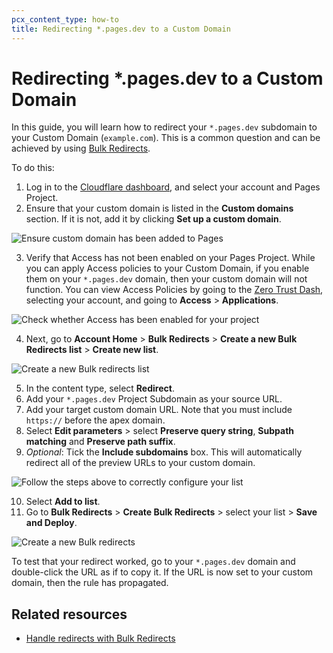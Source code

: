 ```yaml
---
pcx_content_type: how-to
title: Redirecting *.pages.dev to a Custom Domain
---
```


# Redirecting *.pages.dev to a Custom Domain

In this guide, you will learn how to redirect your `*.pages.dev` subdomain to your Custom Domain (`example.com`). This is a common question and can be achieved by using [Bulk Redirects](/rules/url-forwarding/bulk-redirects/).

To do this:

1. Log in to the [Cloudflare dashboard](https://dash.cloudflare.com/?to=/:account/pages/view/:pages-project/domains), and select your account and Pages Project.
2. Ensure that your custom domain is listed in the **Custom domains** section. If it is not, add it by clicking **Set up a custom domain**.

![Ensure custom domain has been added to Pages](/pages/how-to/media/custom-domain-dash.png)

3. Verify that Access has not been enabled on your Pages Project. While you can apply Access policies to your Custom Domain, if you enable them on your `*.pages.dev` domain, then your custom domain will not function. You can view Access Policies by going to the [Zero Trust Dash](https://one.dash.cloudflare.com), selecting your account, and going to **Access** > **Applications**.

![Check whether Access has been enabled for your project](/pages/how-to/media/onedash-access-apps.png)

4. Next, go to **Account Home** > **Bulk Redirects** > **Create a new Bulk Redirects list** > **Create new list**.

![Create a new Bulk redirects list](/pages/how-to/media/create_a_new_bulk_redirect_list.png)

5. In the content type, select **Redirect**. 
6. Add your `*.pages.dev` Project Subdomain as your source URL.
7. Add your target custom domain URL. Note that you must include `https://` before the apex domain. 
8. Select **Edit parameters** > select **Preserve query string**, **Subpath matching** and **Preserve path suffix**.
9. *Optional*: Tick the **Include subdomains** box. This will automatically redirect all of the preview URLs to your custom domain.

![Follow the steps above to correctly configure your list](/pages/how-to/media/pages-dev-redirect-parameters.png)

10. Select **Add to list**.
11. Go to **Bulk Redirects** > **Create Bulk Redirects** > select your list > **Save and Deploy**.

![Create a new Bulk redirects](/pages/how-to/media/create_new_bulk_redirect.png)

To test that your redirect worked, go to your `*.pages.dev` domain and double-click the URL as if to copy it. If the URL is now set to your custom domain, then the rule has propagated.

## Related resources

* [Handle redirects with Bulk Redirects](/rules/url-forwarding/bulk-redirects/)
